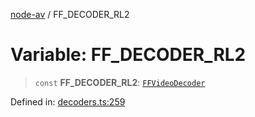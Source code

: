 [node-av](../globals.md) / FF\_DECODER\_RL2

# Variable: FF\_DECODER\_RL2

> `const` **FF\_DECODER\_RL2**: [`FFVideoDecoder`](../type-aliases/FFVideoDecoder.md)

Defined in: [decoders.ts:259](https://github.com/seydx/av/blob/f8631fc881b394300b1479f511d55cf1c370a87f/src/constants/decoders.ts#L259)
